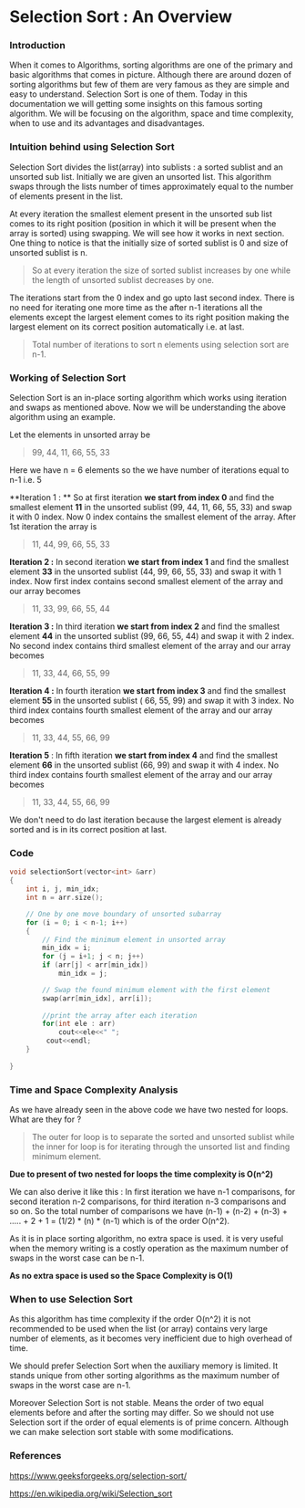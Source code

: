 # Selection Sort : An Overview



### Introduction

When it comes to Algorithms, sorting algorithms are one of the primary and basic algorithms that comes in picture. Although there are around dozen of sorting algorithms but few of them are very famous as they are simple and easy to understand. Selection Sort is one of them. Today in this documentation we will getting some insights on this famous sorting algorithm.  We will be focusing on the algorithm, space and time complexity, when to use and its advantages and disadvantages.



### Intuition behind using Selection Sort

Selection Sort divides the list(array) into sublists : a sorted sublist and an unsorted sub list. Initially we are given an unsorted list. This algorithm swaps through the lists number of times approximately equal to the number of elements present in the list.

At every iteration the smallest element present in the unsorted sub list comes to its right position (position in which it will be present when the array is sorted) using swapping. We will see how it works in next section. One thing to notice is that the initially size of sorted sublist is 0 and size of unsorted sublist is n.

>  So at every iteration the size of sorted sublist increases by one while the length of unsorted sublist decreases by one. 

 The iterations start from the 0 index and go upto last second index. There is no need for iterating one more time as the after n-1 iterations all the elements except the largest element comes to its right position making the largest element on its correct position automatically i.e. at last. 

> Total number of iterations to sort n elements using selection sort are n-1.





### Working of Selection Sort

Selection Sort is an in-place sorting algorithm which works using iteration and swaps as mentioned above. Now we will be understanding the above algorithm using an example.

Let the elements in unsorted array be  																																																

> 99, 44, 11, 66, 55, 33

Here we have n = 6 elements so the we have number of iterations equal to n-1 i.e. 5

**Iteration 1 : ** So at first iteration **we start from index 0** and find the smallest element **11** in the unsorted sublist (99, 44, 11, 66, 55, 33) and swap it with 0 index. Now 0 index contains the smallest element of the array. After 1st iteration the array is 

> 11, 44, 99, 66, 55, 33

**Iteration 2 :** In second iteration **we start from index 1** and find the smallest element **33** in the unsorted sublist (44, 99, 66, 55, 33) and swap it with 1 index. Now first index contains second smallest element of the array and our array becomes 

> 11, 33, 99, 66, 55, 44

**Iteration 3 :** In third iteration **we start from index 2** and find the smallest element **44** in the unsorted sublist (99, 66, 55, 44) and swap it with 2 index. No second index contains third smallest element of the array and our array becomes 

> 11, 33, 44, 66, 55, 99

**Iteration 4 :** In fourth iteration **we start from index 3** and find the smallest element **55** in the unsorted sublist ( 66, 55, 99) and swap it with 3 index. No third index contains fourth smallest element of the array and our array becomes 

> 11, 33, 44, 55, 66, 99

**Iteration 5** : In fifth iteration **we start from index 4** and find the smallest element **66** in the unsorted sublist (66, 99) and swap it with 4 index. No third index contains fourth smallest element of the array and our array becomes 

> 11, 33, 44, 55, 66, 99

We don't need to do last iteration  because the largest element is already sorted and is in its correct position at last.



### Code 

```c++
void selectionSort(vector<int> &arr)
{
	int i, j, min_idx;
    int n = arr.size();

	// One by one move boundary of unsorted subarray
	for (i = 0; i < n-1; i++)
	{
		// Find the minimum element in unsorted array
		min_idx = i;
		for (j = i+1; j < n; j++)
		if (arr[j] < arr[min_idx])
			min_idx = j;

		// Swap the found minimum element with the first element
		swap(arr[min_idx], arr[i]);
        
        //print the array after each iteration
		for(int ele : arr)
            cout<<ele<<" ";
         cout<<endl;
	}
   
}
```





### Time and Space Complexity Analysis

As we have already seen in the above code we have two nested for loops. What are they for ?

> The outer for loop is to separate the sorted and unsorted sublist while the inner for loop is for iterating through the unsorted list and finding minimum element.

 **Due to present of two nested for loops the time complexity is O(n^2)**

We can also derive it like this : In first iteration we have n-1 comparisons, for second iteration n-2 comparisons, for third iteration n-3 comparisons and so on. So the total number of comparisons we have (n-1) + (n-2) + (n-3) + ..... + 2 + 1 =  (1/2) * (n) * (n-1)  which is of the order O(n^2). 

As it is in place sorting algorithm, no extra space is used. it is very useful when the memory writing is a costly operation as the maximum number of swaps in the worst case can be n-1.

**As no extra space is used so the Space Complexity is O(1)**



### When to use Selection Sort

As this algorithm has time complexity if the order O(n^2) it is not recommended to be used when the list (or array) contains very large number of elements, as it becomes very inefficient due to high overhead of time.

We should prefer Selection Sort when the auxiliary memory is limited. It stands unique from other sorting algorithms as the maximum number of swaps in the worst case are n-1.

Moreover Selection Sort is not stable. Means the order of two equal elements before and after the sorting may differ. So we should not use Selection sort if the order of equal elements is of prime concern. Although we can make selection sort stable with some modifications.



### References 

https://www.geeksforgeeks.org/selection-sort/

https://en.wikipedia.org/wiki/Selection_sort

